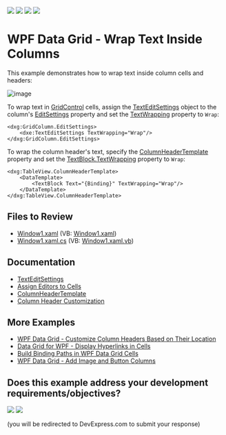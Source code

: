<!-- default badges list -->
![](https://img.shields.io/endpoint?url=https://codecentral.devexpress.com/api/v1/VersionRange/128653849/22.2.2%2B)
[![](https://img.shields.io/badge/Open_in_DevExpress_Support_Center-FF7200?style=flat-square&logo=DevExpress&logoColor=white)](https://supportcenter.devexpress.com/ticket/details/E2565)
[![](https://img.shields.io/badge/📖_How_to_use_DevExpress_Examples-e9f6fc?style=flat-square)](https://docs.devexpress.com/GeneralInformation/403183)
[![](https://img.shields.io/badge/💬_Leave_Feedback-feecdd?style=flat-square)](#does-this-example-address-your-development-requirementsobjectives)
<!-- default badges end -->

# WPF Data Grid - Wrap Text Inside Columns

This example demonstrates how to wrap text inside column cells and headers:

![image](https://user-images.githubusercontent.com/65009440/221171447-1036face-9051-49e5-b523-7fc1d796647e.png)

To wrap text in [GridControl](https://docs.devexpress.com/WPF/DevExpress.Xpf.Grid.GridControl) cells, assign the [TextEditSettings](https://docs.devexpress.com/WPF/DevExpress.Xpf.Editors.Settings.TextEditSettings) object to the column's [EditSettings](https://docs.devexpress.com/WPF/DevExpress.Xpf.Grid.ColumnBase.EditSettings) property and set the [TextWrapping](https://docs.devexpress.com/WPF/DevExpress.Xpf.Editors.Settings.TextEditSettings.TextWrapping) property to `Wrap`:

```xaml
<dxg:GridColumn.EditSettings>
    <dxe:TextEditSettings TextWrapping="Wrap"/>
</dxg:GridColumn.EditSettings>
```

To wrap the column header's text, specify the [ColumnHeaderTemplate](https://docs.devexpress.com/WPF/DevExpress.Xpf.Grid.DataViewBase.ColumnHeaderTemplate) property and set the [TextBlock.TextWrapping](https://learn.microsoft.com/en-us/dotnet/api/system.windows.controls.textblock.textwrapping) property to `Wrap`:

```xaml
<dxg:TableView.ColumnHeaderTemplate>
    <DataTemplate>
        <TextBlock Text="{Binding}" TextWrapping="Wrap"/>
    </DataTemplate>
</dxg:TableView.ColumnHeaderTemplate>
```

## Files to Review

* [Window1.xaml](./CS/WpfApplication1/Window1.xaml) (VB: [Window1.xaml](./VB/WpfApplication1/Window1.xaml))
* [Window1.xaml.cs](./CS/WpfApplication1/Window1.xaml.cs) (VB: [Window1.xaml.vb](./VB/WpfApplication1/Window1.xaml.vb))

## Documentation

* [TextEditSettings](https://docs.devexpress.com/WPF/DevExpress.Xpf.Editors.Settings.TextEditSettings)
* [Assign Editors to Cells](https://docs.devexpress.com/WPF/401011/controls-and-libraries/data-grid/data-editing-and-validation/modify-cell-values/assign-an-editor-to-a-cell)
* [ColumnHeaderTemplate](https://docs.devexpress.com/WPF/DevExpress.Xpf.Grid.DataViewBase.ColumnHeaderTemplate)
* [Column Header Customization](https://docs.devexpress.com/WPF/6295/controls-and-libraries/data-grid/appearance-customization/column-header-customization)

## More Examples

* [WPF Data Grid - Customize Column Headers Based on Their Location](https://github.com/DevExpress-Examples/wpf-data-grid-customize-column-headers-based-on-location)
* [Data Grid for WPF - Display Hyperlinks in Cells](https://github.com/DevExpress-Examples/wpf-data-grid-display-hyperlinks)
* [Build Binding Paths in WPF Data Grid Cells](https://github.com/DevExpress-Examples/how-to-build-binding-paths-in-gridcontrol-cells)
* [WPF Data Grid - Add Image and Button Columns](https://github.com/DevExpress-Examples/wpf-data-grid-add-image-and-button-columns)
<!-- feedback -->
## Does this example address your development requirements/objectives?

[<img src="https://www.devexpress.com/support/examples/i/yes-button.svg"/>](https://www.devexpress.com/support/examples/survey.xml?utm_source=github&utm_campaign=wpf-data-grid-wrap-text-inside-columns&~~~was_helpful=yes) [<img src="https://www.devexpress.com/support/examples/i/no-button.svg"/>](https://www.devexpress.com/support/examples/survey.xml?utm_source=github&utm_campaign=wpf-data-grid-wrap-text-inside-columns&~~~was_helpful=no)

(you will be redirected to DevExpress.com to submit your response)
<!-- feedback end -->
